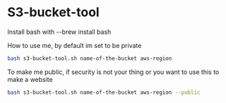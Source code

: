 
# S3-bucket-tool

 Install bash with --brew install bash

 How to use me,
 by default im set to be private

```sh
bash s3-bucket-tool.sh name-of-the-bucket aws-region
```
 
 To make me public, if security is not your thing or you want to use this to make a website
```sh
bash s3-bucket-tool.sh name-of-the-bucket aws-region --public
```
